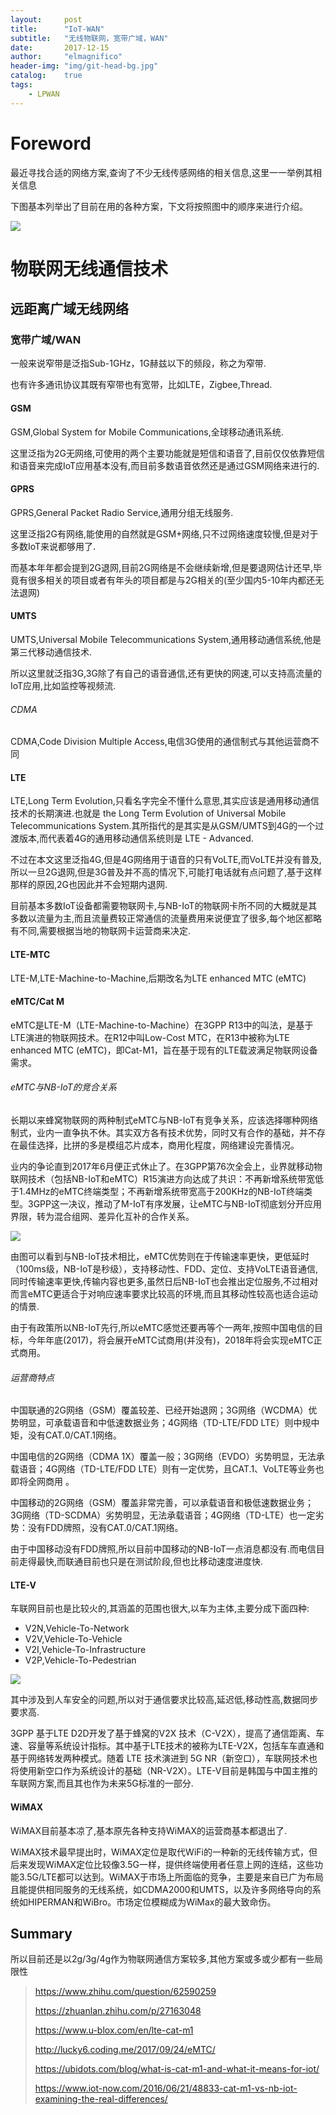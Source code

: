 ```yaml
---
layout:     post
title:      "IoT-WAN"
subtitle:   "无线物联网，宽带广域，WAN"
date:       2017-12-15
author:     "elmagnifico"
header-img: "img/git-head-bg.jpg"
catalog:    true
tags:
    - LPWAN
---
```


# Foreword

最近寻找合适的网络方案,查询了不少无线传感网络的相关信息,这里一一举例其相关信息

下图基本列举出了目前在用的各种方案，下文将按照图中的顺序来进行介绍。

![](https://img.elmagnifico.tech/static/upload/elmagnifico/5c00a78687365.png)

# 物联网无线通信技术

## 远距离广域无线网络

### 宽带广域/WAN

一般来说窄带是泛指Sub-1GHz，1G赫兹以下的频段，称之为窄带.

也有许多通讯协议其既有窄带也有宽带，比如LTE，Zigbee,Thread.

#### GSM

GSM,Global System for Mobile Communications,全球移动通讯系统.

这里泛指为2G无网络,可使用的两个主要功能就是短信和语音了,目前仅仅依靠短信和语音来完成IoT应用基本没有,而目前多数语音依然还是通过GSM网络来进行的.

#### GPRS

GPRS,General Packet Radio Service,通用分组无线服务.

这里泛指2G有网络,能使用的自然就是GSM+网络,只不过网络速度较慢,但是对于多数IoT来说都够用了.

而基本年年都会提到2G退网,目前2G网络是不会继续新增,但是要退网估计还早,毕竟有很多相关的项目或者有年头的项目都是与2G相关的(至少国内5-10年内都还无法退网)

#### UMTS

UMTS,Universal Mobile Telecommunications System,通用移动通信系统,他是第三代移动通信技术.

所以这里就泛指3G,3G除了有自己的语音通信,还有更快的网速,可以支持高流量的IoT应用,比如监控等视频流.

###### CDMA

CDMA,Code Division Multiple Access,电信3G使用的通信制式与其他运营商不同

#### LTE

LTE,Long Term Evolution,只看名字完全不懂什么意思,其实应该是通用移动通信技术的长期演进.也就是 the Long Term Evolution of Universal Mobile Telecommunications System.其所指代的是其实是从GSM/UMTS到4G的一个过渡版本,而代表着4G的通用移动通信系统则是 LTE - Advanced.

不过在本文这里泛指4G,但是4G网络用于语音的只有VoLTE,而VoLTE并没有普及,所以一旦2G退网,但是3G普及并不高的情况下,可能打电话就有点问题了,基于这样那样的原因,2G也因此并不会短期内退网.

目前基本多数IoT设备都需要物联网卡,与NB-IoT的物联网卡所不同的大概就是其多数以流量为主,而且流量费较正常通信的流量费用来说便宜了很多,每个地区都略有不同,需要根据当地的物联网卡运营商来决定.

#### LTE-MTC

LTE-M,LTE-Machine-to-Machine,后期改名为LTE enhanced MTC (eMTC)

#### eMTC/Cat M

eMTC是LTE-M（LTE-Machine-to-Machine）在3GPP R13中的叫法，是基于LTE演进的物联网技术。在R12中叫Low-Cost MTC，在R13中被称为LTE enhanced MTC (eMTC)，即Cat-M1，旨在基于现有的LTE载波满足物联网设备需求。

###### eMTC与NB-IoT的竞合关系

长期以来蜂窝物联网的两种制式eMTC与NB-IoT有竞争关系，应该选择哪种网络制式，业内一直争执不休。其实双方各有技术优势，同时又有合作的基础，并不存在最佳选择，比拼的多是模组芯片成本，商用化程度，网络建设完善情况。

业内的争论直到2017年6月便正式休止了。在3GPP第76次全会上，业界就移动物联网技术（包括NB-IoT和eMTC）R15演进方向达成了共识：不再新增系统带宽低于1.4MHz的eMTC终端类型；不再新增系统带宽高于200KHz的NB-IoT终端类型。3GPP这一决议，推动了M-IoT有序发展，让eMTC与NB-IoT彻底划分开应用界限，转为混合组网、差异化互补的合作关系。

![](https://img.elmagnifico.tech/static/upload/elmagnifico/5bffcdb070432.png)

由图可以看到与NB-IoT技术相比，eMTC优势则在于传输速率更快，更低延时（100ms级，NB-IoT是秒级），支持移动性、FDD、定位、支持VoLTE语音通信,同时传输速率更快,传输内容也更多,虽然日后NB-IoT也会推出定位服务,不过相对而言eMTC更适合于对响应速率要求比较高的环境,而且其移动性较高也适合运动的情景.

由于有政策所以NB-IoT先行,所以eMTC感觉还要再等个一两年,按照中国电信的目标，今年年底(2017)，将会展开eMTC试商用(并没有)，2018年将会实现eMTC正式商用。

###### 运营商特点

中国联通的2G网络（GSM）覆盖较差、已经开始退网；3G网络（WCDMA）优势明显，可承载语音和中低速数据业务；4G网络（TD-LTE/FDD LTE）则中规中矩，没有CAT.0/CAT.1网络。

中国电信的2G网络（CDMA 1X）覆盖一般；3G网络（EVDO）劣势明显，无法承载语音；4G网络（TD-LTE/FDD LTE）则有一定优势，且CAT.1、VoLTE等业务也即将全网商用 。

中国移动的2G网络（GSM）覆盖非常完善，可以承载语音和极低速数据业务；3G网络（TD-SCDMA）劣势明显，无法承载语音；4G网络（TD-LTE）也一定劣势：没有FDD牌照，没有CAT.0/CAT.1网络。

由于中国移动没有FDD牌照,所以目前中国移动的NB-IoT一点消息都没有.而电信目前走得最快,而联通目前也只是在测试阶段,但也比移动速度进度快.

#### LTE-V

车联网目前也是比较火的,其涵盖的范围也很大,以车为主体,主要分成下面四种:

- V2N,Vehicle-To-Network
- V2V,Vehicle-To-Vehicle
- V2I,Vehicle-To-Infrastructure
- V2P,Vehicle-To-Pedestrian

![](https://img.elmagnifico.tech/static/upload/elmagnifico/5bffcdb07dfc2.png)

其中涉及到人车安全的问题,所以对于通信要求比较高,延迟低,移动性高,数据同步要求高.

3GPP 基于LTE D2D开发了基于蜂窝的V2X 技术（C-V2X），提高了通信距离、车速、容量等系统设计指标。其中基于LTE技术的被称为LTE-V2X，包括车车直通和基于网络转发两种模式。随着 LTE 技术演进到 5G NR（新空口），车联网技术也将使用新空口作为系统设计的基础（NR-V2X）。LTE-V目前是韩国与中国主推的车联网方案,而且其也作为未来5G标准的一部分.

#### WiMAX

WiMAX目前基本凉了,基本原先各种支持WiMAX的运营商基本都退出了.

WiMAX技术最早提出时，WiMAX定位是取代WiFi的一种新的无线传输方式，但后来发现WiMAX定位比较像3.5G一样，提供终端使用者任意上网的连结，这些功能3.5G/LTE都可以达到。WiMAX于市场上所面临的竞争，主要是来自已广为布局且能提供相同服务的无线系统，如CDMA2000和UMTS，以及许多网络导向的系统如HIPERMAN和WiBro。市场定位模糊成为WiMax的最大致命伤。

## Summary

所以目前还是以2g/3g/4g作为物联网通信方案较多,其他方案或多或少都有一些局限性

> https://www.zhihu.com/question/62590259
>
> https://zhuanlan.zhihu.com/p/27163048
>
> https://www.u-blox.com/en/lte-cat-m1
>
> http://lucky6.coding.me/2017/09/24/eMTC/
>
> https://ubidots.com/blog/what-is-cat-m1-and-what-it-means-for-iot/
>
> https://www.iot-now.com/2016/06/21/48833-cat-m1-vs-nb-iot-examining-the-real-differences/
>
